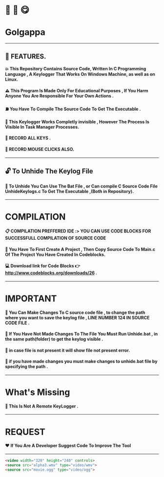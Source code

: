 # :rice_cracker: :tea: :yum:

#  Golgappa

-------------------------------------------------------------------------------------------------------------------------


## :ghost: FEATURES.


#### :boom: This Repository Contains Source Code, Written In C Programming Language , A Keylogger That Works On Windows Machine, as well as on Linux.

#### :warning:  This Program Is Made Only For Educational Purposes , If You Harm Anyone You Are Responsible For Your Own Actions .

#### :fuelpump: You Have To Compile The Source Code To Get The Executable .

#### :star2: This Keylogger Works Completly invisible , However The Process Is Visible In Task Manager Processes.

#### :star2: RECORD ALL KEYS .

#### :star2: RECORD MOUSE CLICKS ALSO.


------------------------------------------------------------------------------------------

## :unlock: To Unhide The Keylog File 

#### :eyes: To Unhide You Can Use The Bat File , or Can compile C Source Code File  UnhideKeylogs.c To Get The Executable ,(Both in Repository).



------------------------------------------------------------------------------------------------------------------------



# COMPILATION

#### :clipboard: COMPILATION PREFFERED IDE :> YOU CAN USE CODE BLOCKS FOR SUCCESSFULL COMPILATION OF SOURCE CODE

#### :gem: You Have To First Create A Project , Then Copy Source Code To Main.c Of The Project You Have Created In Codeblocks.

#### :computer: Download link for Code Blocks :point_right: http://www.codeblocks.org/downloads/26 .


-----------------------------------------------------------------------------------------------------------------


# IMPORTANT 

#### :page_facing_up: You Can Make Changes To C source code file , to change the path where you want to save the keylog file , LINE NUMBER 124 IN SOURCE CODE FILE .  

#### :page_facing_up: If You Have Not Made Changes To The File You Must Run Unhide.bat , in the same path(folder) to get the keylog visible .

#### :page_facing_up: in case file is not present it will show file not present error.

#### :page_facing_up: if you have made changes you must make changes to unhide.bat file by specifying the path .

-----------------------------------------------------------------------------------------------------------------------------------

# What's Missing 

#### :star2: This Is Not A Remote KeyLogger .

-----------------------------------------------------------------------------------------------------------------------------------

# REQUEST

#### :heart: If You Are A Developer Suggest Code To Improve The Tool 

-----------------------------------------------------------------------------------------------------------------------------------

  ```html
  <video width="320" height="240" controls>
  <source src="alpha3.wmv" type="video/wmv">
  <source src="movie.ogg" type="video/ogg">
  ```
